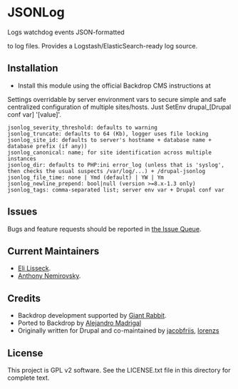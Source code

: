 JSONLog
======================

Logs watchdog events JSON-formatted

to log files.
Provides a Logstash/ElasticSearch-ready log source.

Installation
------------

- Install this module using the official Backdrop CMS instructions at

Settings overridable by server environment vars to secure simple and safe centralized configuration of multiple sites/hosts.
Just SetEnv drupal_[Drupal conf var] '[value]'.

    jsonlog_severity_threshold: defaults to warning
    jsonlog_truncate: defaults to 64 (Kb), logger uses file locking
    jsonlog_site_id: defaults to server's hostname + database name + database prefix (if any))
    jsonlog_canonical: name; for site identification across multiple instances
    jsonlog_dir: defaults to PHP:ini error_log (unless that is 'syslog', then checks the usual suspects /var/log/...) + /drupal-jsonlog
    jsonlog_file_time: none | Ymd (default) | YW | Ym
    jsonlog_newline_prepend: bool|null (version >=8.x-1.3 only)
    jsonlog_tags: comma-separated list; server env var + Drupal conf var


Issues
------

Bugs and feature requests should be reported in [the Issue Queue](https://github.com/backdrop-contrib/jsonlog/issues).

Current Maintainers
-------------------

- [Eli Lisseck](https://github.com/elisseck).
- [Anthony Nemirovsky](https://github.com/anemirovsky).

Credits
-------

- Backdrop development supported by [Giant Rabbit](https://giantrabbit.com).
- Ported to Backdrop by [Alejandro Madrigal](https://github.com/AleMadLei/)
- Originally written for Drupal and co-maintained by [jacobfriis](https://www.drupal.org/u/jacobfriis), [lorenzs](https://www.drupal.org/u/lorenzs)

License
-------

This project is GPL v2 software.
See the LICENSE.txt file in this directory for complete text.
